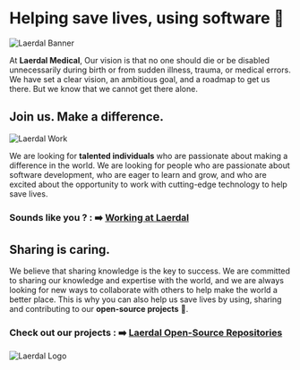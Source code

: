 # Helping save lives, using **software** 🚀

![Laerdal Banner](https://laerdal.com/cdn-cgi/image/width=1440,height=507,format=avif,fit=crop,quality=65/cdn-49c237/globalassets/images--blocks/about-us/laerdal-group/hero-lg-2.png)

At **Laerdal Medical**, Our vision is that no one should die or be disabled unnecessarily during birth or from sudden illness, trauma, or medical errors. We have set a clear vision, an ambitious goal, and a roadmap to get us there. But we know that we cannot get there alone. 


## Join us. Make a difference.

![Laerdal Work](https://laerdal.com/cdn-cgi/image/width=1440,height=810,format=avif,fit=crop,quality=65/cdn-497800/globalassets/images--blocks/work-at-laerdal/_8ln7309.jpg)

We are looking for **talented individuals** who are passionate about making a difference in the world. We are looking for people who are passionate about software development, who are eager to learn and grow, and who are excited about the opportunity to work with cutting-edge technology to help save lives.


### Sounds like you ? : ➡️ [Working at Laerdal](https://laerdal.com/gb/about-us/working-at-laerdal/)

## Sharing is caring.

We believe that sharing knowledge is the key to success. We are committed to sharing our knowledge and expertise with the world, and we are always looking for new ways to collaborate with others to help make the world a better place.
This is why you can also help us save lives by using, sharing and contributing to our **open-source projects** 🚀.

### Check out our projects : ➡️ [Laerdal Open-Source Repositories](https://github.com/orgs/Laerdal/repositories)


![Laerdal Logo](https://laerdal.csod.com/clientimg/laerdal/logo/laerdal_54ad350b-5fef-4f6f-9106-cc9b0894fea4.jpg)